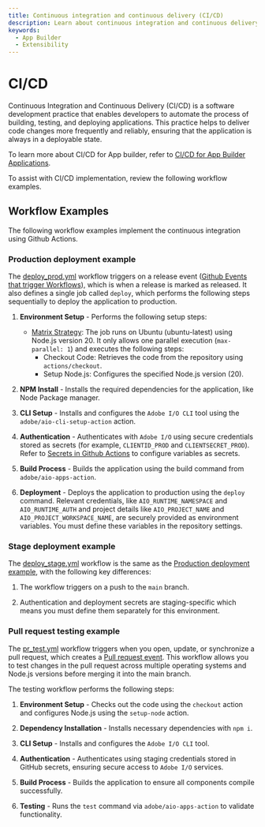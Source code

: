 ```yaml
---
title: Continuous integration and continuous delivery (CI/CD)
description: Learn about continuous integration and continuous delivery (CI/CD) for Adobe Commerce checkout starter kit.
keywords:
  - App Builder
  - Extensibility
---
```


# CI/CD

Continuous Integration and Continuous Delivery (CI/CD) is a software development practice that enables developers to automate the process of building, testing, and deploying applications. This practice helps to deliver code changes more frequently and reliably, ensuring that the application is always in a deployable state.

To learn more about CI/CD for App builder, refer to [CI/CD for App Builder Applications](https://developer.adobe.com/app-builder/docs/guides/deployment/ci_cd_for_firefly_apps/).

To assist with CI/CD implementation, review the following workflow examples.

## Workflow Examples

The following workflow examples implement the continuous integration using Github Actions.

### Production deployment example

The [deploy_prod.yml](https://github.com/adobe/commerce-checkout-starter-kit/tree/main/.github/workflows-samples/deploy_prod.yml) workflow triggers on a release event ([Github Events that trigger Workflows](https://docs.github.com/en/actions/writing-workflows/choosing-when-your-workflow-runs/events-that-trigger-workflows#release)), which is when a release is marked as released.  It also defines a single job called `deploy`, which performs the following steps sequentially to deploy the application to production.

1. **Environment Setup** - Performs the following setup steps:
   - [Matrix Strategy](https://docs.github.com/en/actions/writing-workflows/choosing-what-your-workflow-does/running-variations-of-jobs-in-a-workflow#about-matrix-strategies): The job runs on Ubuntu (ubuntu-latest) using Node.js version 20. It only allows one parallel execution (`max-parallel: 1`) and executes the following steps:
     - Checkout Code: Retrieves the code from the repository using `actions/checkout`.
     - Setup Node.js: Configures the specified Node.js version (20).

1. **NPM Install** - Installs the required dependencies for the application, like Node Package manager.

1. **CLI Setup** - Installs and configures the `Adobe I/O CLI` tool using the `adobe/aio-cli-setup-action` action.

1. **Authentication** - Authenticates with `Adobe I/O` using secure credentials stored as secrets (for example, `CLIENTID_PROD` and `CLIENTSECRET_PROD`). Refer to [Secrets in Github Actions](https://docs.github.com/en/actions/security-for-github-actions/security-guides/using-secrets-in-github-actions#about-secrets) to configure variables as secrets.

1. **Build Process** - Builds the application using the build command from `adobe/aio-apps-action`.

1. **Deployment** - Deploys the application to production using the `deploy` command. Relevant credentials, like `AIO_RUNTIME_NAMESPACE` and `AIO_RUNTIME_AUTH` and project details like `AIO_PROJECT_NAME` and `AIO_PROJECT_WORKSPACE_NAME`, are securely provided as environment variables. You must define these variables in the repository settings.

### Stage deployment example

The [deploy_stage.yml](https://github.com/adobe/commerce-checkout-starter-kit/tree/main/.github/workflows-samples/deploy_stage.yml) workflow is the same as the [Production deployment example](#production-deployment-example), with the following key differences:

1. The workflow triggers on a push to the `main` branch.

1. Authentication and deployment secrets are staging-specific which means you must define them separately for this environment.

### Pull request testing example

The [pr_test.yml](https://github.com/adobe/commerce-checkout-starter-kit/tree/main/.github/workflows-samples/pr_test.yml) workflow triggers when you open, update, or synchronize a pull request, which creates a [Pull request event](https://docs.github.com/en/actions/writing-workflows/choosing-when-your-workflow-runs/events-that-trigger-workflows#pull_request). This workflow allows you to test changes in the pull request across multiple operating systems and Node.js versions before merging it into the main branch.

The testing workflow performs the following steps:

1. **Environment Setup** - Checks out the code using the `checkout` action and configures Node.js using the `setup-node` action.

1. **Dependency Installation** - Installs necessary dependencies with `npm i`.

1. **CLI Setup** - Installs and configures the `Adobe I/O CLI` tool.

1. **Authentication** - Authenticates using staging credentials stored in GitHub secrets, ensuring secure access to `Adobe I/O` services.

1. **Build Process** - Builds the application to ensure all components compile successfully.

1. **Testing** - Runs the `test` command via `adobe/aio-apps-action` to validate functionality.
